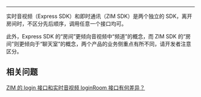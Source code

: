<Title>如果用户同时在实时音视频和即时通讯的房间里，需要离开房间时，应该先调用 Express SDK 的 “logoutRoom” 接口，还是 ZIM SDK 的 “leaveRoom” 接口呢？</Title>



- - -

实时音视频（Express SDK）和即时通讯（ZIM SDK）是两个独立的 SDK，离开房间时，不区分先后顺序，调用任意一个接口均可。

此外，Express SDK 的“房间”更倾向音视频中“频道”的概念，而 ZIM SDK 的“房间”则更倾向于“聊天室”的概念，两个产品的业务侧重点有所不同，请开发者注意区分。



## 相关问题

[ZIM 的 login 接口和实时音视频 loginRoom 接口有何差异？](/faq/zim-vs-rtc-login)